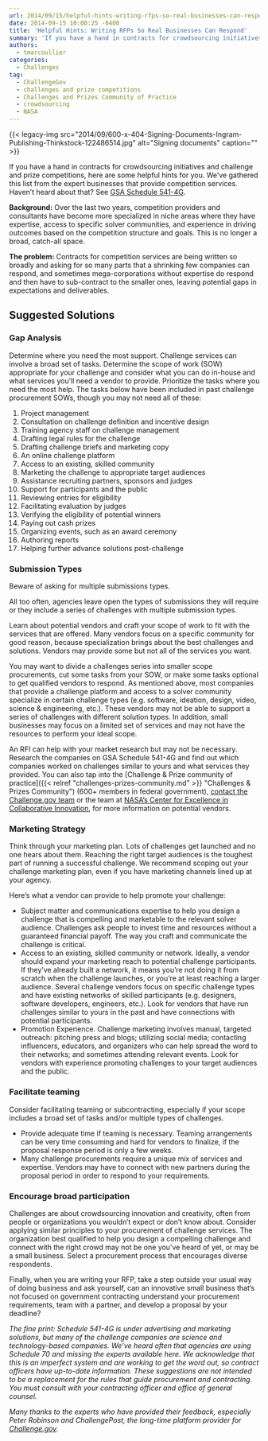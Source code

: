 ```yaml
---
url: 2014/09/15/helpful-hints-writing-rfps-so-real-businesses-can-respond.md
date: 2014-09-15 10:00:25 -0400
title: 'Helpful Hints: Writing RFPs So Real Businesses Can Respond'
summary: 'If you have a hand in contracts for crowdsourcing initiatives and challenge and prize competitions, here are some helpful hints for you. We&#8217;ve gathered this list from the expert businesses that provide competition services. Haven&#8217;t heard about that? See GSA Schedule 541-4G. Background: Over the last two years, competition providers and consultants have become more'
authors:
  - tmarcoullier
categories:
  - Challenges
tag:
  - ChallengeGov
  - challenges and prize competitions
  - Challenges and Prizes Community of Practice
  - crowdsourcing
  - NASA
---
```


{{< legacy-img src="2014/09/600-x-404-Signing-Documents-Ingram-Publishing-Thinkstock-122486514.jpg" alt="Signing documents" caption="" >}} 

If you have a hand in contracts for crowdsourcing initiatives and challenge and prize competitions, here are some helpful hints for you. We&#8217;ve gathered this list from the expert businesses that provide competition services. Haven&#8217;t heard about that? See [GSA Schedule 541-4G](http://www.gsaelibrary.gsa.gov/ElibMain/sinDetails.do?scheduleNumber=541&specialItemNumber=541+4G&executeQuery=YES).

**Background:** Over the last two years, competition providers and consultants have become more specialized in niche areas where they have expertise, access to specific solver communities, and experience in driving outcomes based on the competition structure and goals. This is no longer a broad, catch-all space.

**The problem:** Contracts for competition services are being written so broadly and asking for so many parts that a shrinking few companies can respond, and sometimes mega-corporations without expertise do respond and then have to sub-contract to the smaller ones, leaving potential gaps in expectations and deliverables.

<h2 style="text-align: left;">
  Suggested Solutions
</h2>

### **Gap Analysis**

Determine where you need the most support. Challenge services can involve a broad set of tasks. Determine the scope of work (SOW) appropriate for your challenge and consider what you can do in-house and what services you’ll need a vendor to provide. Prioritize the tasks where you need the most help. The tasks below have been included in past challenge procurement SOWs, though you may not need all of these:

  1. Project management
  2. Consultation on challenge definition and incentive design
  3. Training agency staff on challenge management
  4. Drafting legal rules for the challenge
  5. Drafting challenge briefs and marketing copy
  6. An online challenge platform
  7. Access to an existing, skilled community
  8. Marketing the challenge to appropriate target audiences
  9. Assistance recruiting partners, sponsors and judges
 10. Support for participants and the public
 11. Reviewing entries for eligibility
 12. Facilitating evaluation by judges
 13. Verifying the eligibility of potential winners
 14. Paying out cash prizes
 15. Organizing events, such as an award ceremony
 16. Authoring reports
 17. Helping further advance solutions post-challenge

### Submission Types

Beware of asking for multiple submissions types.

All too often, agencies leave open the types of submissions they will require or they include a series of challenges with multiple submission types.

Learn about potential vendors and craft your scope of work to fit with the services that are offered. Many vendors focus on a specific community for good reason, because specialization brings about the best challenges and solutions. Vendors may provide some but not all of the services you want.

You may want to divide a challenges series into smaller scope procurements, cut some tasks from your SOW, or make some tasks optional to get qualified vendors to respond. As mentioned above, most companies that provide a challenge platform and access to a solver community specialize in certain challenge types (e.g. software, ideation, design, video, science & engineering, etc.). These vendors may not be able to support a series of challenges with different solution types. In addition, small businesses may focus on a limited set of services and may not have the resources to perform your ideal scope.

An RFI can help with your market research but may not be necessary. Research the companies on GSA Schedule 541-4G and find out which companies worked on challenges similar to yours and what services they provided. You can also tap into the [Challenge & Prize community of practice]({{< relref "challenges-prizes-community.md" >}} "Challenges & Prizes Community") (600+ members in federal government), [contact the Challenge.gov team](mailto:challenge@gsa.gov) or the team at [NASA’s Center for Excellence in Collaborative Innovation](http://www.nasa.gov/offices/COECI/#.VBCXKfldXAQ), for more information on potential vendors.

### Marketing Strategy

Think through your marketing plan. Lots of challenges get launched and no one hears about them. Reaching the right target audiences is the toughest part of running a successful challenge. We recommend scoping out your challenge marketing plan, even if you have marketing channels lined up at your agency.

Here&#8217;s what a vendor can provide to help promote your challenge:

  * Subject matter and communications expertise to help you design a challenge that is compelling and marketable to the relevant solver audience. Challenges ask people to invest time and resources without a guaranteed financial payoff. The way you craft and communicate the challenge is critical.
  * Access to an existing, skilled community or network. Ideally, a vendor should expand your marketing reach to potential challenge participants. If they’ve already built a network, it means you’re not doing it from scratch when the challenge launches, or you’re at least reaching a larger audience. Several challenge vendors focus on specific challenge types and have existing networks of skilled participants (e.g. designers, software developers, engineers, etc.). Look for vendors that have run challenges similar to yours in the past and have connections with potential participants.
  * Promotion Experience. Challenge marketing involves manual, targeted outreach: pitching press and blogs; utilizing social media; contacting influencers, educators, and organizers who can help spread the word to their networks; and sometimes attending relevant events. Look for vendors with experience promoting challenges to your target audiences and the public.

### Facilitate teaming

Consider facilitating teaming or subcontracting, especially if your scope includes a broad set of tasks and/or multiple types of challenges.

  * Provide adequate time if teaming is necessary. Teaming arrangements can be very time consuming and hard for vendors to finalize, if the proposal response period is only a few weeks.
  * Many challenge procurements require a unique mix of services and expertise. Vendors may have to connect with new partners during the proposal period in order to respond to your requirements.

### Encourage broad participation

Challenges are about crowdsourcing innovation and creativity, often from people or organizations you wouldn&#8217;t expect or don’t know about. Consider applying similar principles to your procurement of challenge services. The organization best qualified to help you design a compelling challenge and connect with the right crowd may not be one you&#8217;ve heard of yet, or may be a small business. Select a procurement process that encourages diverse respondents.

Finally, when you are writing your RFP, take a step outside your usual way of doing business and ask yourself, can an innovative small business that’s not focused on government contracting understand your procurement requirements, team with a partner, and develop a proposal by your deadline?

_The fine print:_ _Schedule 541-4G is under advertising and marketing solutions, but many of the challenge companies are science and technology-based companies. We&#8217;ve heard often that agencies are using Schedule 70 and missing the experts available here. We acknowledge that this is an imperfect system and are working to get the word out, so contract officers have up-to-date information._
_These suggestions are not intended to be a replacement for the rules that guide procurement and contracting. You must consult with your contracting officer and office of general counsel._

 _Many thanks to the experts who have provided their feedback, especially Peter Robinson and ChallengePost, the long-time platform provider for [Challenge.gov](https://challenge.gov/)._